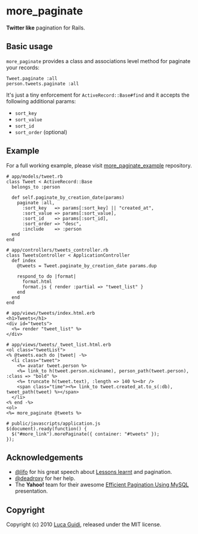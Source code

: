 more_paginate
=============

**Twitter like** pagination for Rails.

Basic usage
-----------

`more_paginate` provides a class and associations level method for paginate your records:

    Tweet.paginate :all
    person.tweets.paginate :all

It's just a tiny enforcement for `ActiveRecord::Base#find` and it accepts the following additional params:

* `sort_key`
* `sort_value`
* `sort_id`
* `sort_order` (optional)

Example
-------

For a full working example, please visit [more\_paginate\_example](http://github.com/jodosha/more_paginate_example) repository.

    # app/models/tweet.rb
    class Tweet < ActiveRecord::Base
      belongs_to :person

      def self.paginate_by_creation_date(params)
        paginate :all,
          :sort_key   => params[:sort_key] || "created_at",
          :sort_value => params[:sort_value],
          :sort_id    => params[:sort_id],
          :sort_order => "desc",
          :include    => :person
      end
    end

    # app/controllers/tweets_controller.rb
    class TweetsController < ApplicationController
      def index
        @tweets = Tweet.paginate_by_creation_date params.dup

        respond_to do |format|
          format.html
          format.js { render :partial => "tweet_list" }
        end
      end
    end

    # app/views/tweets/index.html.erb
    <h1>Tweets</h1>
    <div id="tweets">
      <%= render "tweet_list" %>
    </div>

    # app/views/tweets/_tweet_list.html.erb
    <ol class="tweetList">
    <% @tweets.each do |tweet| -%>
      <li class="tweet">
        <%= avatar tweet.person %>
        <%= link_to h(tweet.person.nickname), person_path(tweet.person), :class => "bold" %>
        <%= truncate h(tweet.text), :length => 140 %><br />
        <span class="time"><%= link_to tweet.created_at.to_s(:db), tweet_path(tweet) %></span>
      </li>
    <% end -%>
    <ol>
    <%= more_paginate @tweets %>

    # public/javascripts/application.js
    $(document).ready(function() {
      $("#more_link").morePaginate({ container: "#tweets" });
    });

Acknowledgements
----------------

* [@lifo](http://twitter.com/lifo) for his great speech about [Lessons learnt](http://m.onkey.org/lessons_learnt_2009.pdf) and pagination.
* [@deadroxy](http://twitter.com/deadroxy) for her help.
* The **Yahoo!** team for their awesome [Efficient Pagination Using MySQL](http://www.scribd.com/doc/14683263/Efficient-Pagination-Using-MySQL) presentation.

Copyright
---------

Copyright (c) 2010 [Luca Guidi](http://lucaguidi.com), released under the MIT license.
